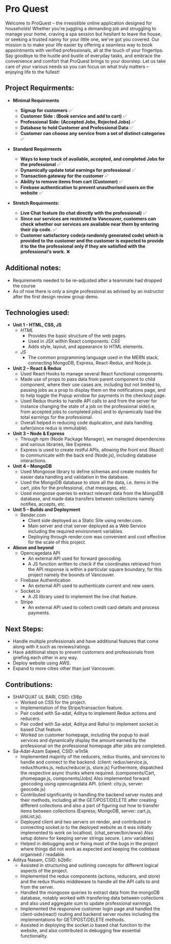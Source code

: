 # Pro Quest
Welcome to ProQuest – the irresistible online application designed for households! Whether you're juggling a demanding job and struggling to manage your home, craving a spa session but hesitant to leave the house, or seeking a trusted nanny for your little one, we've got you covered. Our mission is to make your life easier by offering a seamless way to book appointments with verified professionals, all at the touch of your fingertips. Say goodbye to the hustle and bustle of everyday tasks, and embrace the convenience and comfort that ProQuest brings to your doorstep. Let us take care of your various needs so you can focus on what truly matters – enjoying life to the fullest!

## Project Requirments:

- **Minimal Requirments**
  - **Signup for customers** ✅
  - **Customer Side : (Book service and add to cart)** ✅
  - **Professional Side: (Accepted Jobs, Rejected Jobs)** ✅
  - **Database to hold Customer and Professional Data** ✅
  - **Customer can choose any service from a set of distinct categories** ✅

- **Standard Requirments** 
  - **Ways to keep track of available, accepted, and completed Jobs for the professional** ✅
  - **Dynamically update total earnings for professional** ✅
  - **Transaction gateway for the customer** ✅
  - **Ability to remove items from cart (Customer)** ✅
  - **Firebase authentication to prevent unauthorised users on the website** ✅

- **Stretch Requirments:**
  - **Live Chat feature (to chat directly with the professional)** ✅
  - **Since our services are restricted to Vancouver, customers can check whether our services are available near them by entering their zip code.** ✅
  - **Customer satisfactory code(a randomly generated code) which is provided to the customer and the customer is expected to provide it to the the professional only if they are satisfied with the professional's work.** ❌

## Additional notes:
- Requirements needed to be re-adjusted after a teammate had dropped the course
- As of now there is only a single professional as advised by an instructor after the first design review group demo.

## Technologies used:
- **Unit 1 - HTML, CSS, JS**
  - *HTML*
      - Provides the basic structure of the web pages.
      - Used in JSX within React components.
    *CSS*
      - Adds style, layout, and appearance to HTML elements.
  - *JS*
      - The common programming language used in the MERN stack, connecting MongoDB, Express, React-Redux, and Node.js.
- **Unit 2 – React & Redux**
    - Used React Hooks to manage several React functional components.
    - Made use of props to pass data from parent component to child component, where their use cases are, including but not limited to, passing jobs as a prop to display them on the notifications page, and to help toggle the Popup window for payments in the checkout page. 
    - Used Redux thunks to handle API calls to and from the server for instance changing the state of a job on the professional side(i.e, from accepted jobs to completed jobs) and to dynamically load the total earnings for the professional.
    - Overall helped in reducing code duplication, and data handling safer(since redux is immutable).
- **Unit 3 – Node & Express**
    - Through npm (Node Package Manager), we managed dependencies and various libraries, like Express.
    - Express is used to create restful APIs, allowing the front end (React) to communicate with the back end (Node.js), including database interactions.
- **Unit 4 – MongoDB**
    - Used Mongoose library to define schemas and create models for easier data handling and validation in the database.
    - Used the MongoDB database to store all the data, i.e. items in the cart, jobs for the professional, chat messages, etc.
    - Used mongoose queries to extract relevant data from the MongoDB database, and made data transfers between collections namely notifies, accepts, etc. 
- **Unit 5 – Builds and Deployment**
    - Render.com
        - Client side deployed as a Static Site using render.com.
        - Main server and chat server deployed as a Web Service including the required environment variables.
        - Deploying through render.com was convenient and cost effective for the scale of this project.
- **Above and beyond**
    - Opencagedata API
        - An external API used for forward geocoding.
        - A JS function written to check if the coordinates retrieved from the API response is within a particular square boundary, for this project namely the bounds of Vancouver.
    - Firebase Authentication
        - An external API used to authenticate current and new users.
    - Socket.io
        - A JS library used to implement the live chat feature.
    - Stripe
        - An external API used to collect credit card details and process payments.

## Next Steps:
- Handle multiple professionals and have additional features that come along with it such as reviews/ratings.
- Have additional steps to prevent customers and professionals from griefing each other in any way.
- Deploy website using AWS.
- Expand to more cities other than just Vancouver.

## Contributions:
- SHAFQUAT UL BARI, CSID: t3l6p
    - Worked on CSS for the project.
    - Implementation of the Stripe/transaction feature.
    - Pair coded with Sa-adat, Aditya to implement Redux actions and reducers. 
    - Pair coded with Sa-adat, Aditya and Rahul to implement socket.io based Chat feature. 
    - Worked on customer homepage, including the popup to avail services and dynamically display the amount earned by the professional on the professional homepage after jobs are completed.
- Sa-Adat-Azam Sajeed, CSID: w1n5k
    - Implemented majority of the reducers, redux thunks, and services to handle and connect to the backend. (client: redux/service.js, redux/thunks.js, redux/reducer.js, store.js) Furthermore, dispatched the respective async thunks where required. (components/Cart, phomepage.js, components/Jobs) Also implemented forward geocoding using opencagedata API. (client: city.js, server: geocode.js)
    - Contributed significantly in handling the backend server routes and their methods, including all the GET/POST/DELETE after creating different collections and also a part of figuring out how to transfer items between collections (Express; MongoDB, server: cart.js, jobList.js). 
    - Deployed client and two servers on render, and contributed in connecting socket.io to the deployed website as it was initially implemented to work on localhost. (chat_server/bin/www) Also setup dotenv for keeping server strings secure. (.env variables)
    - Helped in debugging and or fixing most of the bugs in the project where things did not work as expected and keeping the codebase organised / readable.
- Aditya Nasam, CSID: b2b6c
    - Assisted in structuring and outlining concepts for different logical aspects of the project.
    - Implemented the redux components (actions, reducers, and store) and the redux thunks middleware to handle all the API calls to and from the server.
    - Handled the mongoose queries to extract data from the mongoDB database, notably worked with transfering data between collections and also used aggregate sum to update professional earnings.
    - Implemented the responsive customer login page and handled the client-side(react) routing and backend server routes including the implementations for GET/POST/DELETE methods.
    - Assisted in deploying the socket.io based chat function to the website, and also contributed in debugging few essential functionality.